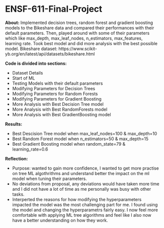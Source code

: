 # ENSF-611-Final-Project

**About:**
Implemented decision trees, random forest and gradient boosting models to the Bikeshare data and compared their performances with their default parameters. Then, played around with some of their parameters which like max_depth, max_leaf_nodes, n_estimators, max_features, learning rate. Took best model and did more analysis with the best possible model.
Bikeshare dataset: https://www.scikit- yb.org/en/latest/api/datasets/bikeshare.html

**Code is divided into sections:**
* Dataset Details
* Start of ML
* Testing Models with their default parameters
* Modifying Parameters for Decision Trees
* Modifying Parameters for Random Forests
* Modifying Parameters for Gradient Boosting
* More Analysis with Best Decision Tree model
* More Analysis with Best RandomForests model
* More Analysis with Best GradientBoosting model

**Results:**
* Best Descision Tree model when max_leaf_nodes=100 & max_depth=10
* Best Random Forest model when n_estimators=50 & max_depth=15
* Best Gradient Boosting model when random_state=79 & learning_rate=0.6

**Reflection:**
* Purpose: wanted to gain more confidence, I wanted to get more practise on tree ML algothrithms and understand better the impact on the ml model when tuning their parameters.
* No deviations from proposal, any deviations would have taken more time and I did not have a lot of time as me personally was busy with other tasks.
* Interperted the reasons for how modifying the hyperparameters impacted the model was the most challenging part for me. I found using the model and changing the hyperparametrs fairly easy. I now feel more comfortable with applying ML tree algorithms and feel like I also now have a better understanding on how they work.

